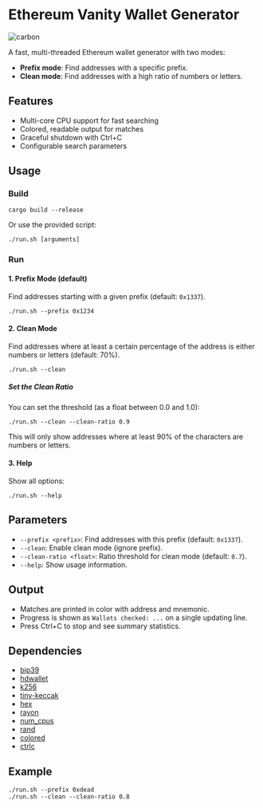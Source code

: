 # Ethereum Vanity Wallet Generator

![carbon](https://github.com/user-attachments/assets/145a42af-ee7e-4b56-aae7-d2ad424d04c1)

A fast, multi-threaded Ethereum wallet generator with two modes:
- **Prefix mode**: Find addresses with a specific prefix.
- **Clean mode**: Find addresses with a high ratio of numbers or letters.

## Features
- Multi-core CPU support for fast searching
- Colored, readable output for matches
- Graceful shutdown with Ctrl+C
- Configurable search parameters

## Usage

### Build

```
cargo build --release
```

Or use the provided script:

```
./run.sh [arguments]
```

### Run

#### 1. Prefix Mode (default)
Find addresses starting with a given prefix (default: `0x1337`).

```
./run.sh --prefix 0x1234
```

#### 2. Clean Mode
Find addresses where at least a certain percentage of the address is either numbers or letters (default: 70%).

```
./run.sh --clean
```

##### Set the Clean Ratio
You can set the threshold (as a float between 0.0 and 1.0):

```
./run.sh --clean --clean-ratio 0.9
```
This will only show addresses where at least 90% of the characters are numbers or letters.

#### 3. Help
Show all options:

```
./run.sh --help
```

## Parameters
- `--prefix <prefix>`: Find addresses with this prefix (default: `0x1337`).
- `--clean`: Enable clean mode (ignore prefix).
- `--clean-ratio <float>`: Ratio threshold for clean mode (default: `0.7`).
- `--help`: Show usage information.

## Output
- Matches are printed in color with address and mnemonic.
- Progress is shown as `Wallets checked: ...` on a single updating line.
- Press Ctrl+C to stop and see summary statistics.

## Dependencies
- [bip39](https://crates.io/crates/bip39)
- [hdwallet](https://crates.io/crates/hdwallet)
- [k256](https://crates.io/crates/k256)
- [tiny-keccak](https://crates.io/crates/tiny-keccak)
- [hex](https://crates.io/crates/hex)
- [rayon](https://crates.io/crates/rayon)
- [num_cpus](https://crates.io/crates/num_cpus)
- [rand](https://crates.io/crates/rand)
- [colored](https://crates.io/crates/colored)
- [ctrlc](https://crates.io/crates/ctrlc)

## Example
```
./run.sh --prefix 0xdead
./run.sh --clean --clean-ratio 0.8
``` 
